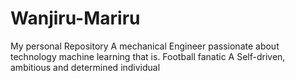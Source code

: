 # Wanjiru-Mariru
My personal Repository
A mechanical Engineer passionate about technology machine learning that is.
Football fanatic
A Self-driven, ambitious and determined individual

